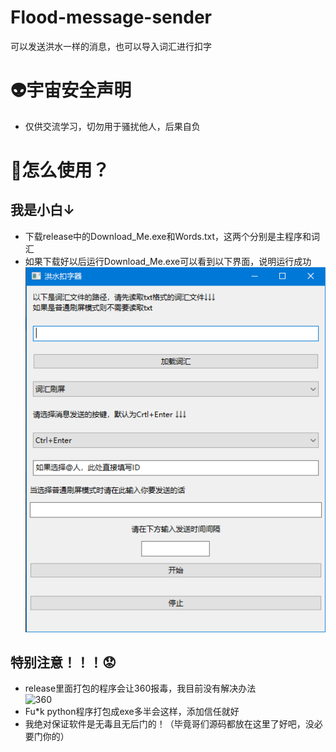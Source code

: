 # Flood-message-sender
可以发送洪水一样的消息，也可以导入词汇进行扣字
# 👽宇宙安全声明
* 仅供交流学习，切勿用于骚扰他人，后果自负
# 🤔怎么使用？
## 我是小白↓
* 下载release中的Download_Me.exe和Words.txt，这两个分别是主程序和词汇
* 如果下载好以后运行Download_Me.exe可以看到以下界面，说明运行成功
![GUI](GUI展示.png "GUI图片")
## 特别注意！！！😟
* release里面打包的程序会让360报毒，我目前没有解决办法  
![360](Fu*k360.png "Fu*k360")
* Fu*k python程序打包成exe多半会这样，添加信任就好
* 我绝对保证软件是无毒且无后门的！（毕竟哥们源码都放在这里了好吧，没必要门你的）
